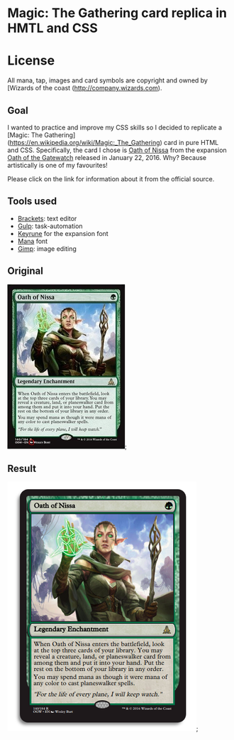 # Magic: The Gathering card replica in HMTL and CSS 

# License 
All mana, tap, images and card symbols are copyright and owned by [Wizards of the coast                             (http://company.wizards.com).

## Goal
I wanted to practice and improve my CSS skills so I decided to replicate a [Magic: The Gathering] (https://en.wikipedia.org/wiki/Magic:_The_Gathering) card in pure HTML and CSS. Specifically, the card I chose is [Oath of Nissa](http://gatherer.wizards.com/Pages/Card/Details.aspx?name=Oath+of+Nissa) from the expansion [Oath of the Gatewatch](https://mtg.gamepedia.com/Oath_of_the_Gatewatch) released in January 22, 2016. 
Why? Because artistically is one of my favourites!

Please click on the link for information about it from the official source.

## Tools used
* [Brackets](http://brackets.io): text editor
* [Gulp](https://gulpjs.com): task-automation
* [Keyrune](https://github.com/andrewgioia/Keyrune) for the expansion font 
* [Mana](https://github.com/andrewgioia/Mana) font  
* [Gimp](https://www.gimp.org): image editing

## Original 
![Oath of Nissa](app/images/oath-of-nissa.jpg?raw=true);

## Result
![MTG card in HTML and CSS](app/images/mtg-replica.png?raw=true);



